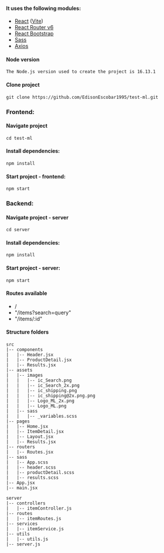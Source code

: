 #### It uses the following modules:
* [React](https://reactjs.org) ([Vite](https://es.vitejs.dev/guide/))
* [React Router v6](https://reactrouter.com/en/main)
* [React Bootstrap](https://react-bootstrap.github.io/)
* [Sass](https://sass-lang.com/)
* [Axios](https://github.com/axios/axios)

#### Node version

```
The Node.js version used to create the project is 16.13.1
```

#### Clone project

```
git clone https://github.com/EdisonEscobar1995/test-ml.git
```

### Frontend:

#### Navigate project
```
cd test-ml
```


#### Install dependencies:

```
npm install
```
#### Start project - frontend:

```
npm start
```

### Backend:

#### Navigate project - server
```
cd server
```

#### Install dependencies:

```
npm install
```

#### Start project - server:


```
npm start
```
#### Routes available

* /
* "/items?search=query"
* "/items/:id"

#### Structure folders
```
src
|-- components
|   |-- Header.jsx
|   |-- ProductDetail.jsx
|   |-- Results.jsx
|-- assets
|   |-- images
|   |   |-- ic_Search.png
|   |   |-- ic_Search_2x.png
|   |   |-- ic_shipping.png
|   |   |-- ic_shipping@2x.png.png
|   |   |-- Logo_ML_2x.png
|   |   |-- Logo_ML.png
|   |-- sass
|   |   |-- _variables.scss
|-- pages
|   |-- Home.jsx
|   |-- ItemDetail.jsx
|   |-- Layout.jsx
|   |-- Results.jsx
|-- routers
|   |-- Routes.jsx
|-- sass
|   |-- App.scss
|   |-- header.scss
|   |-- productDetail.scss
|   |-- results.scss
|-- App.jsx
|-- main.jsx

server
|-- controllers
|   |-- itemController.js
|-- routes
|   |-- itemRoutes.js
|-- services
|   |-- itemService.js
|-- utils
|   |-- utils.js
|-- server.js
```
